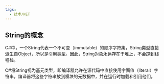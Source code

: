 ```yaml
---
tags:
  - 技术/NET
---
```

## String的概念

C#中，一个String代表一个不可变（immutable）的顺序字符集，String类型直接派生自Object，所以是引用类型。因此，String对象永远存在于堆上，不会跑到线程栈。

C#将String视为基元类型，即编译器允许在源代码中直接使用字面值（literal）字符串。编译器将这些字符串放到模块的元数据中，并在运行时加载和引用他们。